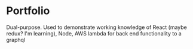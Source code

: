 # Portfolio

Dual-purpose. Used to demonstrate working knowledge of React (maybe redux? I'm learning), Node, AWS lambda for back end functionality to a graphql
